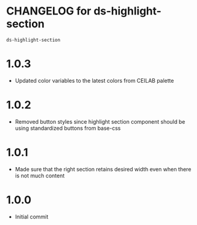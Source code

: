 # CHANGELOG for ds-highlight-section
`ds-highlight-section`


# 1.0.3
* Updated color variables to the latest colors from CEILAB palette

# 1.0.2
* Removed button styles since highlight section component should be using standardized buttons from base-css

# 1.0.1
* Made sure that the right section retains desired width even when there is not much content

# 1.0.0
* Initial commit